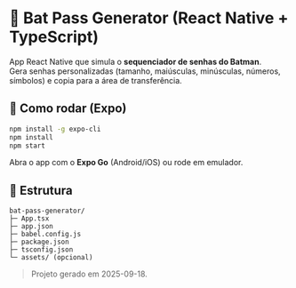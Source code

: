 # 🦇 Bat Pass Generator (React Native + TypeScript)

App React Native que simula o **sequenciador de senhas do Batman**.  
Gera senhas personalizadas (tamanho, maiúsculas, minúsculas, números, símbolos) e copia para a área de transferência.

## 🚀 Como rodar (Expo)
```bash
npm install -g expo-cli
npm install
npm start
```
Abra o app com o **Expo Go** (Android/iOS) ou rode em emulador.

## 📂 Estrutura
```
bat-pass-generator/
├─ App.tsx
├─ app.json
├─ babel.config.js
├─ package.json
├─ tsconfig.json
└─ assets/ (opcional)
```

> Projeto gerado em 2025-09-18.
